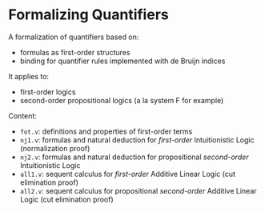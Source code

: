 # Formalizing Quantifiers

A formalization of quantifiers based on:

* formulas as first-order structures
* binding for quantifier rules implemented with de Bruijn indices

It applies to:

* first-order logics
* second-order propositional logics (a la system F for example)

Content:

* `fot.v`: definitions and properties of first-order terms
* `nj1.v`: formulas and natural deduction for _first-order_ Intuitionistic Logic (normalization proof)
* `nj2.v`: formulas and natural deduction for propositional _second-order_ Intuitionistic Logic
* `all1.v`: sequent calculus for _first-order_ Additive Linear Logic (cut elimination proof)
* `all2.v`: sequent calculus for propositional _second-order_ Additive Linear Logic (cut elimination proof)


